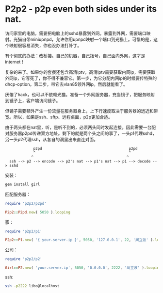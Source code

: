 # P2p2 - p2p even both sides under its nat.

访问家里的电脑，需要把电脑上的sshd暴露到外网。暴露到外网，需要端口映射。光猫自带miniupnpd，允许你用upnpc映射一个端口到光猫上。可惜的是，这个映射很容易消失，你也没办法打补丁。

有个彻底的办法：改桥接。自己的机器，自己拨号，自己面向外网，这才是internet！

复杂的来了。如果你的套餐还包含高清iptv，高清iptv需要获取内网ip，需要获取外网ip，它写死了，你不得不兼容它。第一步，为它分配内网ip的时候要传特殊的dhcp-option。第二步，带它去vlan85领外网ip。然后就能看了。

厌倦了hack，也可以不依赖光猫。准备一个外网服务器，充当镜子，把服务映射到镜子上，客户端访问镜子。

但镜子需要额外产生一份流量在服务器身上，上下行速度取决于服务器的远近和带宽。所以，如果是ssh、sftp、远程桌面，p2p更加合适。

由于两头都在nat里，听，是听不到的，必须两头同时发起连接。因此需要一台配对服务器p2pd传递双方地址。剩下的就是两个头之间的事了，一头p1代理sshd，另一头p2代理ssh，从各自的洞里出来直连对面。

```
             p2pd                                        p2pd
             ^                                           ^
            ^                                           ^
  ssh --> p2 --> encode --> p2's nat --> p1's nat --> p1 --> decode --> sshd

```

安装：

```bash
gem install girl
```

匹配服务器：

```ruby
require 'p2p2/p2pd'

P2p2::P2pd.new( 5050 ).looping
```

家：

```ruby
require 'p2p2/p1'

P2p2::P1.new( '{ your.server.ip }', 5050, '127.0.0.1', 22, '周立波' ).looping
```

公司：

```ruby
require 'p2p2/p2'

Girl::P2.new( 'your.server.ip', 5050, '0.0.0.0', 2222, '周立波' ).looping
```

ssh:

```bash
ssh -p2222 libo@localhost
```
